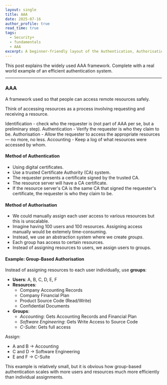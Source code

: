 ```yaml
---
layout: single
title: AAA
date: 2025-07-16
author_profile: true
read_time: true
tags:
  - Security+
  - fundamentals
  - AAA
excerpt: A beginner-friendly layout of the Authentication, Authorisation, Accounting (AAA) framework.
---
```

This post explains the widely used AAA framework. Complete with a real world example of an efficient authentication system.

---

### AAA

A framework used so that people can access remote resources safely.

Think of accessing resources as a process involving requesting and receiving a resource.

Identification - check who the requester is (not part of AAA per se, but a preliminary step).
Authentication - Verify the requester is who they claim to be.
Authorisation  - Allow the requester to access the appropriate resources — no more, no less.
Accounting - Keep a log of what resources were accessed by whom.

#### Method of Authentication

- Using digital certificates.
- Use a trusted Certificate Authority (CA) system.
- The requester presents a certificate signed by the trusted CA.
- The resource server will have a CA certificate.
- If the resource server's CA is the same CA that signed the requester's certificate, the requester is who they claim to be.

#### Method of Authorisation

- We could manually assign each user access to various resources but this is unscalable.
- Imagine having 100 users and 100 resources. Assigning access manually would be extemely time-consuming.
- Instead, we use an abstraction system where we create *groups*.
- Each group has access to certain resources.
- Instead of assigning resources to users, we assign users to groups.

#### Example: Group-Based Authorisation

Instead of assigning resources to each user individually, use **groups**:

- **Users**: A, B, C, D, E, F  
- **Resources**:  
  - Company Accounting Records  
  - Company Financial Plan  
  - Product Source Code (Read/Write)  
  - Confidential Documents  
- **Groups**:
  - *Accounting*: Gets Accounting Records and Financial Plan  
  - *Software Engineering*: Gets Write Access to Source Code  
  - *C-Suite*: Gets full access

Assign:
- A and B → Accounting  
- C and D → Software Engineering  
- E and F → C-Suite

This example is relatively small, but it is obvious how group-based authentication scales with more users and resources much more efficiently than individual assignments. 